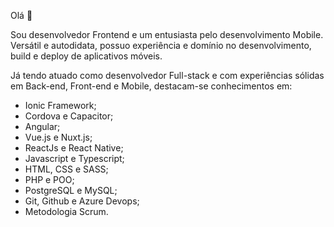 Olá 👋

Sou desenvolvedor Frontend e um entusiasta pelo desenvolvimento Mobile. Versátil e autodidata, possuo experiência e domínio no desenvolvimento, build e deploy de aplicativos móveis.

Já tendo atuado como desenvolvedor Full-stack e com experiências sólidas em Back-end, Front-end e Mobile, destacam-se conhecimentos em:

- Ionic Framework;
- Cordova e Capacitor;
- Angular;
- Vue.js e Nuxt.js;
- ReactJs e React Native;
- Javascript e Typescript;
- HTML, CSS e SASS;
- PHP e POO;
- PostgreSQL e MySQL;
- Git, Github e Azure Devops;
- Metodologia Scrum.
